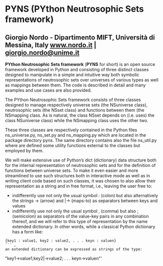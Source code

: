 # PYNS (PYthon Neutrosophic Sets framework)


Giorgio Nordo - Dipartimento MIFT, Università di Messina, Italy
www.nordo.it   |  giorgio.nordo@unime.it 
---

**PYthon Neutrosophic Sets framework** (**PYNS** for short) is an open source framework developed in Python and consisting of three
distinct classes designed to manipulate in a simple and intuitive way both symbolic representations of neutrosophic
sets over universes of various types as well as mappings between them. The code is described in detail
and many examples and use cases are also provided.

The PYthon Neutrosophic Sets framework consists of three classes designed 
to manage respectively universe sets (the NSuniverse class),
neutrosophic sets (the NSset class) and functions between them (the NSmapping class. As
is natural, the class NSset depends on (i.e. uses) the class NSuniverse class) while the
NSmapping class uses the other two.

These three classes are respectively contained in the Python files ns_universe.py,
ns_set.py and ns_mapping.py which are located in the package directory pyns. The
same directory contains also the file ns_util.py where are defined some utility functions
external to the classes but employed by them. 

We will make extensive use of Python’s dict (dictionary) data structure
both for the internal representation of neutrosophic sets and for the definition of functions
between universe sets. To make it even easier and more streamlined to use such structures
both in interactive mode as well as in writing client code based on such classes, it was chosen
to also allow their representation as a string and in free format, i.e., leaving the user free to:
-  indifferently use not only the usual symbol : (colon) but also alternatively the strings
-> (arrow) and |-> (maps-to) as separators between keys and values
- indifferently use not only the usual symbol , (comma) but also ; (semicolon) as separators
of the value-key pairs
in any combination thereof, and we will refer to this type of representation by the name
extended dictionary. In other words, while a classical Python dictionary has a form like:
```
{key1 : value1, key2 : value2, . . . keyn : valuen}
``` ,
an extended dictionary can be expressed as strings of the type:
```
"key1->value1,key2|->value2; . . . keyn->valuen"'
```
